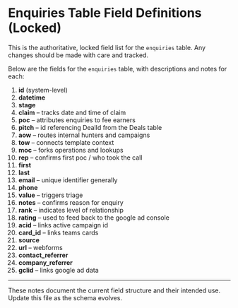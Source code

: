 
# Enquiries Table Field Definitions (Locked)

This is the authoritative, locked field list for the `enquiries` table. Any changes should be made with care and tracked.

Below are the fields for the `enquiries` table, with descriptions and notes for each:

1. **id** (system-level)
2. **datetime**
3. **stage**
4. **claim** – tracks date and time of claim
5. **poc** – attributes enquiries to fee earners
6. **pitch** – id referencing DealId from the Deals table
7. **aow** – routes internal hunters and campaigns
8. **tow** – connects template context
9. **moc** – forks operations and lookups
10. **rep** – confirms first poc / who took the call
11. **first**
12. **last**
13. **email** – unique identifier generally
14. **phone**
15. **value** – triggers triage
16. **notes** – confirms reason for enquiry
17. **rank** – indicates level of relationship
18. **rating** – used to feed back to the google ad console
19. **acid** – links active campaign id
20. **card_id** – links teams cards
21. **source**
22. **url** – webforms
23. **contact_referrer**
24. **company_referrer**
25. **gclid** – links google ad data

---

These notes document the current field structure and their intended use. Update this file as the schema evolves.
